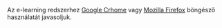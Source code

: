 Az e-learning redszerhez [Google Crhome](https://www.google.com/chrome/) vagy [Mozilla Firefox](https://www.mozilla.org/hu/firefox/new/) böngésző használatát javasoljuk.